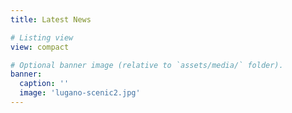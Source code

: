 ```yaml
---
title: Latest News

# Listing view
view: compact

# Optional banner image (relative to `assets/media/` folder).
banner:
  caption: ''
  image: 'lugano-scenic2.jpg'
---
```

